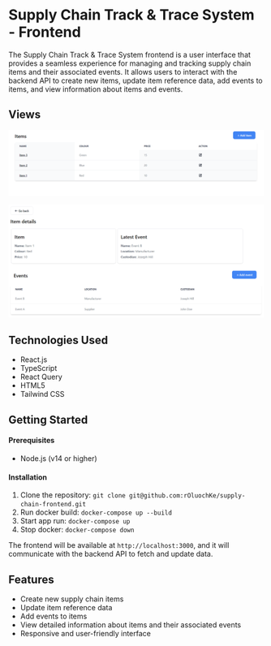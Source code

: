 # Supply Chain Track & Trace System - Frontend

The Supply Chain Track & Trace System frontend is a user interface that provides a seamless experience for managing and tracking supply chain items and their associated events. It allows users to interact with the backend API to create new items, update item reference data, add events to items, and view information about items and events.

## Views

<p align="center">
  <img src="screenshots/Capture1.PNG" width="800" />
</p>

<p align="center">
  <img src="screenshots/Capture2.PNG" width="800" />
</p>

## Technologies Used

- React.js
- TypeScript
- React Query
- HTML5
- Tailwind CSS

## Getting Started

#### Prerequisites

- Node.js (v14 or higher)

#### Installation

1. Clone the repository: `git clone git@github.com:rOluochKe/supply-chain-frontend.git`
2. Run docker build: `docker-compose up --build`
3. Start app run: `docker-compose up`
4. Stop docker: `docker-compose down`

The frontend will be available at `http://localhost:3000`, and it will communicate with the backend API to fetch and update data.

## Features

- Create new supply chain items
- Update item reference data
- Add events to items
- View detailed information about items and their associated events
- Responsive and user-friendly interface
